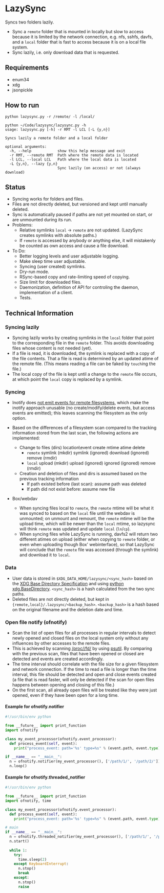 # LazySync

Syncs two folders lazily.

* Sync a `remote` folder that is mounted in locally but slow to access because it is limited by the network 
  connection, e.g. nfs, sshfs, davfs, and a `local` folder that is fast to access because it is on a local 
  file system.
* Sync lazily, i.e. only download data that is requested.

## Requirements

* enum34
* xdg
* jsonpickle

## How to run

```
python lazysync.py -r /remote/ -l /local/
```

```
python ~/Code/lazysync/lazysync.py -h
usage: lazysync.py [-h] -r RMT -l LCL [-L {y,n}]

Syncs lazily a remote folder and a local folder

optional arguments:
  -h, --help            show this help message and exit
  -r RMT, --remote RMT  Path where the remote data is located
  -l LCL, --local LCL   Path where the local data is located
  -L {y,n}, --lazy {y,n}
                        Sync lazily (on access) or not (always download)

```

## Status

* Syncing works for folders and files.
* Files are not directly deleted, but versioned and kept until manually deleted.
* Sync is automatically paused if paths are not yet mounted on start, or are unmounted during its run.
* Problems:
  * Relative symlinks `local` -> `remote` are not updated. (LazySync creates symlinks with absolute paths.)
  * If `remote` is accessed by anybody or anything else, it will mistakenly be counted as own access and cause a file 
    download.
* To Do:
  * Better logging levels and user adjustable logging.
  * Make sleep time user adjustable.
  * Syncing (user created) symlinks.
  * Dry-run mode.
  * RSync-based copy and rate-limiting speed of copying.
  * Size limit for downloaded files.
  * Daemonization, definition of API for controling the daemon, implementation of a client.
  * Tests.

## Technical Information

### Syncing lazily

* Syncing lazily works by creating symlinks in the `local` folder that point to the corresponding file in 
  the `remote` folder. This avoids downloading files whose content is not needed (yet).
* If a file is read, it is downloaded, the symlink is replaced with a copy of the file contents. That a file is read is
  determined by an updated atime of the remote file. (This means reading a file can be faked by `touch`ing the file.)
* The local copy of the file is kept until a change to the `remote` file occurs, at which point the `local` copy is 
  replaced by a symlink.

### Syncing

* Inotify does [not emit events for remote filesystems](http://unix.stackexchange.com/questions/238956/), which make the 
  inotify approach unusable (no create/modify/delete events, but access events are emitted); this leaves scanning the 
  filesystem as the only option.
* Based on the differences of a filesystem scan compared to the tracking information stored from the last scan, the 
  following actions are implemented:
  
  * Change to files (dirs)
    location\event     create              mtime                 atime                   delete
    * `remote`         symlink (mkdir)     symlink (ignored)     download (ignored)      remove (rmdir)
    * `local`          upload (mkdir)      upload  (ignored)     ignored (ignored)       remove (rmdir)
  * Creation and deletion of files and dirs is assumed based on the previous tracking information
    * If path existed before (last scan): assume path was deleted
    * If path did not exist before: assume new file
  
* Box/webdav
  * When syncing files local to `remote`, the `remote` mtime will be what it was synced to based on the 
    `local` file until the webdav is unmounted; on unmount and remount, the `remote` mtime will be the upload time, 
    which will be newer than the `local` mtime, so lazysync will think `remote` was updated and update `local` 
    (`ln`/`cp`).
  * When syncing files while LazySync is running, davfs2 will return two different atimes on upload (either when copying 
    to `remote` folder, or even when uploading though Box' webinterface), so that LazySync will conclude that the 
    `remote` file was accessed (through the symlink) and download it to `local`.

### Data

* User data is stored in `$XDG_DATA_HOME/lazysync/<sync_hash>` based on the 
  [XDG Base Directory Specification](https://specifications.freedesktop.org/basedir-spec/basedir-spec-latest.html) and
  using [python xdg.BaseDirectory](http://pyxdg.readthedocs.io/en/latest/_modules/xdg/BaseDirectory.html).
  `<sync_hash>` is a hash calculated from the two sync paths.
* Deleted files are not directly deleted, but kept in `{remote,local}/.lazysync/<backup_hash>`. `<backup_hash>` is a 
  hash based on the original filename and the deletion date and time.

### Open file notify (ofnotify)

* Scan the list of open files for all processes in regular intervals to detect newly opened and closed files on the 
  local system only without any influences by other accesses to the remote files.
* This is achieved by scanning [/proc/<pid>/fd/<fd>](https://www.kernel.org/doc/Documentation/filesystems/proc.txt) by 
  using [psutil](https://pypi.python.org/pypi/psutil). By comparing with the previous scan, files that have been opened 
  or closed are detected and events are created accordingly.
* The time interval should correlate with the file size for a given filesystem and network connection. If the time to 
  read a file is longer than the time interval, this file should be detected and open and close events created (a file 
  that is read faster, will only be detected if the scan for open files happens between opening and closing of this 
  file.)
* On the first scan, all already open files will be treated like they were just opened, even if they have been open for
  a long time.

#### Example for ofnotify.notifier

```python
#!/usr/bin/env python

from __future__ import print_function
import ofnotify

class my_event_processor(ofnotify.event_processor):
  def process_event(self, event):
    print("process_event: path='%s' type=%s" % (event.path, event.type))

if __name__ == "__main__":
  n = ofnotify.notifier(my_event_processor(), ['/path/1/', '/path/2/'])
  n.loop()
```

#### Example for ofnotify.threaded_notifier

```python
#!/usr/bin/env python

from __future__ import print_function
import ofnotify, time

class my_event_processor(ofnotify.event_processor):
  def process_event(self, event):
    print("process_event: path='%s' type=%s" % (event.path, event.type))

# main    
if __name__ == "__main__":
  n = ofnotify.threaded_notifier(my_event_processor(), ['/path/1/', '/path/2/'])
  n.start()
  
  while 1:
    try:
      time.sleep(2)
    except KeyboardInterrupt:
      n.stop()
      break
    except:
      n.stop()
      raise
```
